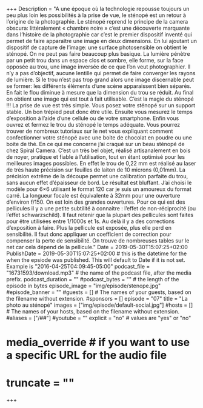 +++
Description = "A une époque où la technologie repousse toujours un peu plus loin les possibilités à la prise de vue, le sténopé est un retour à l’origine de la photographie. Le sténopé reprend le principe de la camera obscura: littéralement « chambre noire » c’est une découverte marquante dans l’histoire de la photographie car c’est le premier dispositif inventé qui permet de faire apparaître une image en deux dimensions. En lui ajoutant un dispositif de capture de l’image: une surface photosensible on obtient le sténopé. On ne peut pas faire beaucoup plus basique. La lumière pénètre par un petit trou dans un espace clos et sombre, elle forme, sur la face opposée au trou, une image inversée de ce que l’on veut photographier. Il n’y a pas d’objectif, aucune lentille qui permet de faire converger les rayons de lumière. Si le trou n’est pas trop grand alors une image discernable peut se former: les différents éléments d’une scène apparaissent bien séparés. En fait le flou diminue à mesure que la dimension du trou se réduit. Au final on obtient une image qui est tout à fait utilisable. C’est la magie du sténopé !!! La prise de vue est très simple. Vous posez votre sténopé sur un support stable. Un bon trépied peut donc être utile. Ensuite vous mesurez le temps d’exposition à l’aide d’une cellule ou de votre smartphone. Enfin vous ouvrez et fermez le trou du sténopé le temps adéquate. Vous pourrez trouver de nombreux tutoriaux sur le net vous expliquant comment confectionner votre sténopé avec une boite de chocolat en poudre ou une boite de thé. En ce qui me concerne j’ai craqué sur un beau sténopé de chez Spiral Camera. C’est un très bel objet, réalisé artisanalement en bois de noyer, pratique et fiable à l’utilisation, tout en étant optimisé pour les meilleures images possibles. En effet le trou de 0,22 mm est réalisé au laser de très haute précision sur feuilles de laiton de 10 microns (0,01mm). La précision extrême de la découpe permet une calibration parfaite du trou, sans aucun effet d’épaisseur de bord. Le résultat est bluffant. J’ai choisi le modèle pour 6×6 utilisant le format 120 car je suis un amoureux du format carré. La longueur focale est équivalente à 32mm pour une ouverture d’environ f/150. On est loin des grandes ouvertures. Pour ce qui est des pellicules il y a une petite subtilité à connaitre : l’effet de non-réciprocité (ou l’effet schwarzschild). Il faut retenir que la plupart des pellicules sont faites pour être utilisées entre 1/1000s et 1s. Au delà il y a des corrections d’exposition à faire. Plus la pellicule est exposée, plus elle perd en sensibilité. Il faut donc appliquer un coefficient de correction pour compenser la perte de sensibilité. On trouve de nombreuses tables sur le net car cela dépend de la pellicule."
Date = 2019-05-30T15:07:25+02:00
PublishDate = 2019-05-30T15:07:25+02:00 # this is the datetime for the when the epsiode was published. This will default to Date if it is not set. Example is "2016-04-25T04:09:45-05:00"
podcast_file = "16731593/download.mp3" # the name of the podcast file, after the media prefix.
podcast_duration = ""
#podcast_bytes = "" # the length of the episode in bytes
episode_image = "img/episode/stenope.jpg"
#episode_banner = ""
#guests = [] # The names of your guests, based on the filename without extension.
#sponsors = []
episode = "07"
title = "La photo au sténopé"
images = ["img/episode/default-social.jpg"]
#hosts = [] # The names of your hosts, based on the filename without extension.
#aliases = ["/##"]
#youtube = ""
explicit = "no" # values are "yes" or "no"
# media_override # if you want to use a specific URL for the audio file
# truncate = ""
+++
